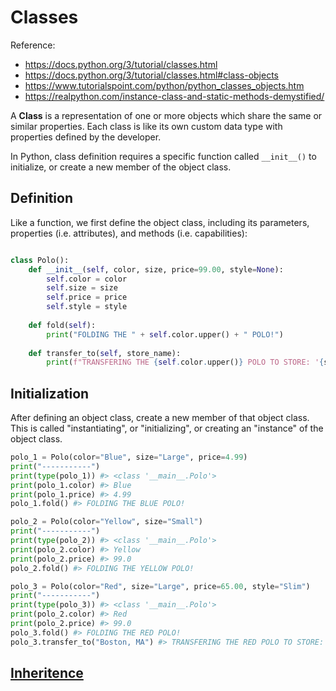 # Classes

Reference:

  + https://docs.python.org/3/tutorial/classes.html
  + https://docs.python.org/3/tutorial/classes.html#class-objects
  + https://www.tutorialspoint.com/python/python_classes_objects.htm
  + https://realpython.com/instance-class-and-static-methods-demystified/


A **Class** is a representation of one or more objects which share the same or similar properties. Each class is like its own custom data type with properties defined by the developer.

In Python, class definition requires a specific function called `__init__()` to initialize, or create a new member of the object class.

## Definition

Like a function, we first define the object class, including its parameters, properties (i.e. attributes), and methods (i.e. capabilities):

```py

class Polo():
    def __init__(self, color, size, price=99.00, style=None):
        self.color = color
        self.size = size
        self.price = price
        self.style = style
    
    def fold(self):
        print("FOLDING THE " + self.color.upper() + " POLO!")
    
    def transfer_to(self, store_name):
        print(f"TRANSFERING THE {self.color.upper()} POLO TO STORE: '{store_name.upper()}'")

```

## Initialization

After defining an object class, create a new member of that object class. This is called "instantiating", or "initializing", or creating an "instance" of the object class.


```python
polo_1 = Polo(color="Blue", size="Large", price=4.99) 
print("-----------")
print(type(polo_1)) #> <class '__main__.Polo'>
print(polo_1.color) #> Blue
print(polo_1.price) #> 4.99
polo_1.fold() #> FOLDING THE BLUE POLO!

polo_2 = Polo(color="Yellow", size="Small")
print("-----------")
print(type(polo_2)) #> <class '__main__.Polo'>
print(polo_2.color) #> Yellow
print(polo_2.price) #> 99.0
polo_2.fold() #> FOLDING THE YELLOW POLO!

polo_3 = Polo(color="Red", size="Large", price=65.00, style="Slim")
print("-----------") 
print(type(polo_3)) #> <class '__main__.Polo'>
print(polo_2.color) #> Red
print(polo_2.price) #> 99.0
polo_3.fold() #> FOLDING THE RED POLO!
polo_3.transfer_to("Boston, MA") #> TRANSFERING THE RED POLO TO STORE: 'BOSTON, MA'
```

## [Inheritence](class-inheritence.md)
